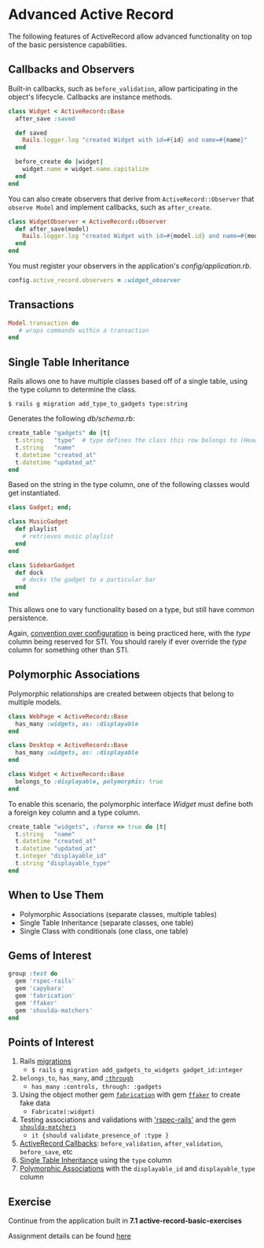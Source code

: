 Advanced Active Record
======================

The following features of ActiveRecord allow advanced functionality on top of the basic persistence capabilities.

Callbacks and Observers
-----------------------

Built-in callbacks, such as `before_validation`, allow participating in the object's lifecycle. Callbacks are instance methods.

``` ruby
class Widget < ActiveRecord::Base
  after_save :saved

  def saved
    Rails.logger.log "created Widget with id=#{id} and name=#{name}"
  end

  before_create do |widget|
    widget.name = widget.name.capitalize
  end
end
```

You can also create observers that derive from `ActiveRecord::Observer` that `observe Model` and implement callbacks, such as `after_create`.

``` ruby
class WidgetObserver < ActiveRecord::Observer
  def after_save(model)
    Rails.logger.log "created Widget with id=#{model.id} and name=#{model.name}"
  end
end
```

You must register your observers in the application's *config/application.rb*.

``` ruby
config.active_record.observers = :widget_observer
```

Transactions
------------

``` ruby
Model.transaction do
   # wraps commands within a transaction
end
```

Single Table Inheritance
------------------------

Rails allows one to have multiple classes based off of a single table, using the type column to determine the class.

    $ rails g migration add_type_to_gadgets type:string

Generates the following *db/schema.rb*:

``` ruby
create_table "gadgets" do |t|
  t.string   "type"  # type defines the class this row belongs to (HeaderGadget, SidebarGadget, etc)
  t.string   "name"
  t.datetime "created_at"
  t.datetime "updated_at"
end
```

Based on the string in the type column, one of the following classes would get instantiated.

``` ruby
class Gadget; end;

class MusicGadget
  def playlist
    # retrieves music playlist
  end
end

class SidebarGadget
  def dock
    # docks the gadget to a particular bar
  end
end
```

This allows one to vary functionality based on a type, but still have common persistence.

Again, [convention over configuration](http://en.wikipedia.org/wiki/Convention_over_configuration) is being practiced here, with the *type* column being reserved for STI. You should rarely if ever override the *type* column for something other than STI.

Polymorphic Associations
------------------------

Polymorphic relationships are created between objects that belong to multiple models.

``` ruby
class WebPage < ActiveRecord::Base
  has_many :widgets, as: :displayable
end

class Desktop < ActiveRecord::Base
  has_many :widgets, as: :displayable
end

class Widget < ActiveRecord::Base
  belongs_to :displayable, polymorphic: true
end
```

To enable this scenario, the polymorphic interface *Widget* must define both a foreign key column and a type column.

``` ruby
create_table "widgets", :force => true do |t|
  t.string   "name"
  t.datetime "created_at"
  t.datetime "updated_at"
  t.integer "displayable_id"
  t.string "displayable_type"
end
```

When to Use Them
----------------

* Polymorphic Associations (separate classes, multiple tables)
* Single Table Inheritance (separate classes, one table)
* Single Class with conditionals (one class, one table)

Gems of Interest
----------------

``` ruby
group :test do
  gem 'rspec-rails'
  gem 'capybara'
  gem 'fabrication'
  gem 'ffaker'
  gem 'shoulda-matchers'
end
```

Points of Interest
-----------------

1. Rails [migrations](http://guides.rubyonrails.org/migrations.html)
    - `$ rails g migration add_gadgets_to_widgets gadget_id:integer`
2. `belongs_to`, `has_many`, and [`:through`](http://api.rubyonrails.org/classes/ActiveRecord/Associations/ClassMethods.html)
    - `has_many :controls, through: :gadgets`
3. Using the object mother gem [`fabrication`](http://fabricationgem.org/) with gem [`ffaker`](https://github.com/EmmanuelOga/ffaker) to create fake data
    - `Fabricate(:widget)`
4. Testing associations and validations with ['rspec-rails'](https://github.com/dchelimsky/rspec-rails) and the gem [`shoulda-matchers`](https://github.com/thoughtbot/shoulda-matchers)
    -  `it {should validate_presence_of :type } `
5. [ActiveRecord Callbacks](http://api.rubyonrails.org/classes/ActiveRecord/Callbacks.html): `before_validation`, `after_validation`, `before_save`, etc
6. [Single Table Inheritance](http://code.alexreisner.com/articles/single-table-inheritance-in-rails.html) using the `type` column
7. [Polymorphic Associations](http://railscasts.com/episodes/154-polymorphic-association) with the `displayable_id` and `displayable_type` column

Exercise
--------

Continue from the application built in **7.1 active-record-basic-exercises**

Assignment details can be found [here](class/7.2-active-record-advanced-exercises)
